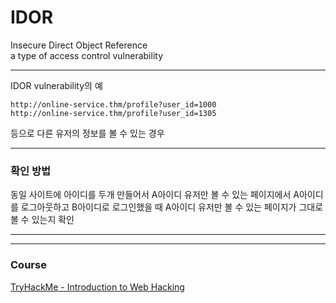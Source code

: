 # IDOR 

Insecure Direct Object Reference  
a type of access control vulnerability

---

IDOR vulnerability의 예 
```
http://online-service.thm/profile?user_id=1000
http://online-service.thm/profile?user_id=1305
```
등으로 다른 유저의 정보를 볼 수 있는 경우 

---

### 확인 방법  

동일 사이트에 아이디를 두개 만들어서 
A아이디 유저만 볼 수 있는 페이지에서 A아이디를 로그아웃하고 B아이디로 로그인했을 때 A아이디 유저만 볼 수 있는 페이지가 그대로 볼 수 있는지 확인 


---
---

### Course
[TryHackMe - Introduction to Web Hacking](https://tryhackme.com/module/intro-to-web-hacking)    
